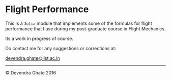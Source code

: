# Flight Performance

This is a `Julia` module that implements some of the formulas for
flight performance that I use during my post-graduate course in
Flight Mechanics.

Its a work in progress of course.

Do contact me for any suggestions or corrections at:

devendra.ghate@iist.ac.in




***
© Devendra Ghate 2016

<!---
vim: filetype=pandoc:
--->

